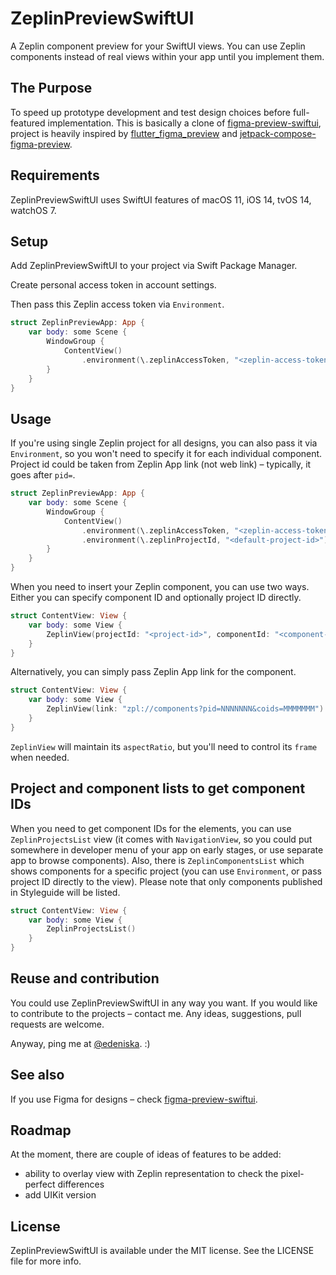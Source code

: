 # ZeplinPreviewSwiftUI

A Zeplin component preview for your SwiftUI views.
You can use Zeplin components instead of real views within your app until you implement them.

## The Purpose

To speed up prototype development and test design choices before full-featured implementation.
This is basically a clone of [figma-preview-swiftui](https://github.com/eDeniska/figma-preview-swiftui), project is heavily inspired by [flutter_figma_preview](https://github.com/vvsevolodovich/flutter_figma_preview) and [jetpack-compose-figma-preview](https://github.com/vvsevolodovich/jetpack-compose-figma-preview).

## Requirements

ZeplinPreviewSwiftUI uses SwiftUI features of macOS 11, iOS 14, tvOS 14, watchOS 7.

## Setup

Add ZeplinPreviewSwiftUI to your project via Swift Package Manager.

Create personal access token in account settings. 

Then pass this Zeplin access token via `Environment`.
```swift
struct ZeplinPreviewApp: App {
    var body: some Scene {
        WindowGroup {
            ContentView()
                .environment(\.zeplinAccessToken, "<zeplin-access-token>")
        }
    }
}
```

## Usage

If you're using single Zeplin project for all designs, you can also pass it via `Environment`, so you won't need to specify it for each individual component. Project id could be taken from Zeplin App link (not web link) – typically, it goes after `pid=`.
```swift
struct ZeplinPreviewApp: App {
    var body: some Scene {
        WindowGroup {
            ContentView()
                .environment(\.zeplinAccessToken, "<zeplin-access-token>")
                .environment(\.zeplinProjectId, "<default-project-id>")
        }
    }
}
```
When you need to insert your Zeplin component, you can use two ways. Either you can specify component ID and optionally project ID directly.
```swift
struct ContentView: View {
    var body: some View {
        ZeplinView(projectId: "<project-id>", componentId: "<component-id>")
    }
}
```
Alternatively, you can simply pass Zeplin App link for the component.
```swift
struct ContentView: View {
    var body: some View {
        ZeplinView(link: "zpl://components?pid=NNNNNNN&coids=MMMMMMM")
    }
}
```
`ZeplinView` will maintain its `aspectRatio`, but you'll need to control its `frame` when needed.

## Project and component lists to get component IDs

When you need to get component IDs for the elements, you can use `ZeplinProjectsList` view (it comes with `NavigationView`, so you could put somewhere in developer menu of your app on early stages, or use separate app to browse components).
Also, there is `ZeplinComponentsList` which shows components for a specific project (you can use `Environment`, or pass project ID directly to the view).
Please note that only components published in Styleguide will be listed.
```swift
struct ContentView: View {
    var body: some View {
        ZeplinProjectsList()
    }
}
```

## Reuse and contribution

You could use ZeplinPreviewSwiftUI in any way you want. If you would like to contribute to the projects – contact me.
Any ideas, suggestions, pull requests are welcome.

Anyway, ping me at [@edeniska](https://twitter.com/edeniska). :)

## See also

If you use Figma for designs – check [figma-preview-swiftui](https://github.com/eDeniska/figma-preview-swiftui).

## Roadmap

At the moment, there are couple of ideas of features to be added:
- ability to overlay view with Zeplin representation to check the pixel-perfect differences
- add UIKit version

## License

ZeplinPreviewSwiftUI is available under the MIT license. See the LICENSE file for more info.
